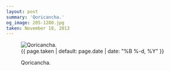 ```yaml
---
layout: post
summary: 'Qoricancha.'
og_image: 205-1280.jpg
taken: November 18, 2013
---
```


<figure class="post" data-src="{{ site.assets_url }}/{{ page.og_image }}" data-sub-html='#caption-{{ page.id | remove_first: "/" }}'>
<img alt="Qoricancha." sizes="(min-width: 700px) 50vw, calc(100vw - 2rem)" src="{{ site.assets_url }}/205-640.jpg" srcset="{{ site.assets_url }}/205-1280.jpg 1280w, {{ site.assets_url }}/205-960.jpg 960w, {{ site.assets_url }}/205-640.jpg 640w, {{ site.assets_url }}/205-320.jpg 320w"/>
<figcaption id='caption-{{ page.id | remove_first: "/" }}'>
<time>{{ page.taken | default: page.date | date: "%B %-d, %Y" }}</time>
<p>Qoricancha.</p>
</figcaption>
</figure>
